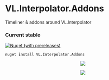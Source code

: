 # VL.Interpolator.Addons
Timeliner & addons around VL.Interpolator

### Current stable
[![Nuget (with prereleases)](https://img.shields.io/nuget/vpre/VL.Interpolator.Addons?logo=nuget&style=flat-square)](https://www.nuget.org/packages/VL.Interpolator.Addons/)
```
nuget install VL.Interpolator.Addons
```

<p align="center">
<img src="https://gitlab.com/lasalillo/pictures/-/raw/main/Interpolator_Addons/Timeliner_11.png">
</p>

<p align="center">
<img src="https://gitlab.com/lasalillo/pictures/-/raw/main/Interpolator_Addons/Timeliner_01.png">
</p>

